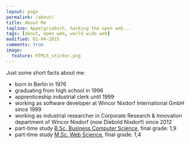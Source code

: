 ```yaml
---
layout: page
permalink: /about/
title: About Me
tagline: Appelgriebsch, hacking the open web...
tags: [about, open web, world wide web]
modified: 01-04-2015
comments: true
image:
  feature: HTML5_sticker.png
---
```


Just some short facts about me:

* born in Berlin in 1976
* graduating from high school in 1996
* apprenticeship industrial clerk until 1999
* working as software developer at Wincor Nixdorf International GmbH since 1999
* working as industrial researcher in Corporate Research & Innovation department of Wincor Nixdorf (now Diebold Nixdorf) since 2012
* part-time study [B.Sc. Business Computer Science](http://fhdw.de/b.sc.-wirtschaftsinformatik-berufsbegleitend.aspx), final grade: 1,9
* part-time study [M.Sc. Web Science](http://webscience.fh-koeln.de/live/), final grade: 1,4 

<div class="github-widget" data-username="surbhioberoi"></div>
<script src="https://npmcdn.com/github-card@1.2.1/dist/widget.js"></script>
